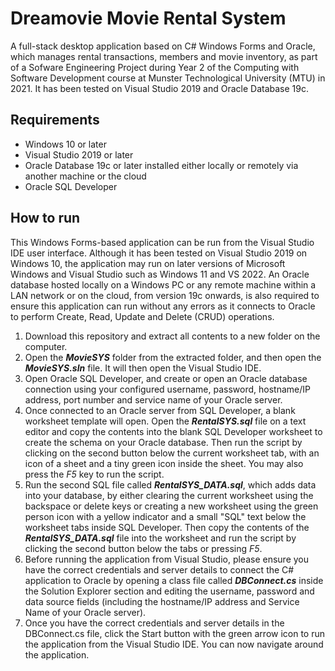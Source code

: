 # Dreamovie Movie Rental System
A full-stack desktop application based on C# Windows Forms and Oracle, which manages rental transactions, members and movie inventory, as part of a Sofware Engineering Project during Year 2 of the Computing with Software Development course at Munster Technological University (MTU) in 2021. It has been tested on Visual Studio 2019 and Oracle Database 19c.

## Requirements
- Windows 10 or later
- Visual Studio 2019 or later
- Oracle Database 19c or later installed either locally or remotely via another machine or the cloud
- Oracle SQL Developer

## How to run
This Windows Forms-based application can be run from the Visual Studio IDE user interface. Although it has been tested on Visual Studio 2019 on Windows 10, the application may run on later versions of Microsoft Windows and Visual Studio such as Windows 11 and VS 2022. An Oracle database hosted locally on a Windows PC or any remote machine within a LAN network or on the cloud, from version 19c onwards, is also required to ensure this application can run without any errors as it connects to Oracle to perform Create, Read, Update and Delete (CRUD) operations.

1. Download this repository and extract all contents to a new folder on the computer.
2. Open the ***MovieSYS*** folder from the extracted folder, and then open the ***MovieSYS.sln*** file. It will then open the Visual Studio IDE.
3. Open Oracle SQL Developer, and create or open an Oracle database connection using your configured username, password, hostname/IP address, port number and service name of your Oracle server.
4. Once connected to an Oracle server from SQL Developer, a blank worksheet template will open. Open the ***RentalSYS.sql*** file on a text editor and copy the contents into the blank SQL Developer worksheet to create the schema on your Oracle database. Then run the script by clicking on the second button below the current worksheet tab, with an icon of a sheet and a tiny green icon inside the sheet. You may also press the *F5* key to run the script.
5. Run the second SQL file called ***RentalSYS_DATA.sql***, which adds data into your database, by either clearing the current worksheet using the backspace or delete keys or creating a new worksheet using the green person icon with a yellow indicator and a small "SQL" text below the worksheet tabs inside SQL Developer. Then copy the contents of the ***RentalSYS_DATA.sql*** file into the worksheet and run the script by clicking the second button below the tabs or pressing *F5*.
6. Before running the application from Visual Studio, please ensure you have the correct credentials and server details to connect the C# application to Oracle by opening a class file called ***DBConnect.cs*** inside the Solution Explorer section and editing the username, password and data source fields (including the hostname/IP address and Service Name of your Oracle server).
7. Once you have the correct credentials and server details in the DBConnect.cs file, click the Start button with the green arrow icon to run the application from the Visual Studio IDE. You can now navigate around the application.